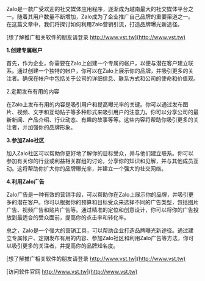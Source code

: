 Zalo是一款广受欢迎的社交媒体应用程序，逐渐成为越南最大的社交媒体平台之一。随着其用户数量不断增加，Zalo成为了企业推广自己品牌的重要渠道之一。在这篇文章中，我们将探讨如何利用Zalo营销引流，打造品牌曝光新途径。

[想了解推广相关软件的朋友请登录 http://www.vst.tw](http://www.vst.tw)

**1.创建专属帐户**

首先，作为企业，你需要在Zalo上创建一个专属的帐户，以便与潜在客户建立联系。通过创建一个独特的帐户，你可以在Zalo上展示你的品牌，并吸引更多的关注者。确保在帐户中包括关于公司的详细信息、联系方式和公司的使命和价值观。

2.定期发布有用的内容

在Zalo上发布有用的内容是吸引用户和提高曝光率的关键。你可以通过发布图片、视频、文字和互动贴子等多种形式来吸引用户的注意力。你可以分享公司的最新新闻、产品介绍、行业动态、有趣的故事等等。这些内容将帮助你吸引更多的关注者，并加强你的品牌形象。

**3.参加Zalo社区**

加入Zalo社区可以帮助你更好地了解你的目标受众，并与他们建立联系。你可以参加有关你的行业或利益相关群组的讨论，分享你的知识和见解，并与其他成员互动。这将帮助你扩大你的品牌曝光率，并建立一个强大的社交网络。

**4.利用Zalo广告**

Zalo广告是一种有效的营销手段，可以帮助你在Zalo上展示你的品牌，并吸引更多的潜在客户。你可以根据你的预算和目标受众来选择不同的广告类型，包括图片广告、视频广告和贴片广告等。通过精准的定位和创意设计，你可以将你的广告投放到最适合的受众面前，提高你的点击率和转化率。

总之，Zalo是一个强大的营销工具，可以帮助企业打造品牌曝光新途径。通过建立专属帐户、定期发布有用的内容、参加Zalo社区和利用Zalo广告等方法，你可以吸引更多的关注者，并提高你的品牌知名度。

[想了解推广相关软件的朋友请登录 http://www.vst.tw](http://www.vst.tw)


[访问软件官网 http://www.vst.tw](http://www.vst.tw)

